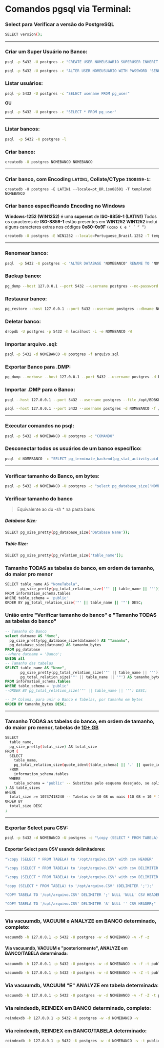 #	Comandos pgsql via Terminal:

### Select para Verificar a versão do PostgreSQL

```bash
SELECT version();
```
___

### Criar um Super Usuário no Banco:

```bash
psql -p 5432 -U postgres -c "CREATE USER NOMEUSUARIO SUPERUSER INHERIT CREATEDB CREATEROLE" -d template1
```
```bash
psql -p 5432 -U postgres -c "ALTER USER NOMEUSUARIO WITH PASSWORD 'SENHA'" -d template1
```

### Listar usuários:

```bash
psql -p 5432 -U postgres -c "SELECT usename FROM pg_user"
```

**OU**

```bash
psql -p 5432 -U postgres -c "SELECT * FROM pg_user"
```
___

### Listar bancos:

```bash
psql  -p 5432 -U postgres -l
```

### Criar banco:

```bash
createdb -U postgres NOMEBANCO NOMEBANCO
```
___

### Criar banco, com Encoding `LATIN1`, Collate/CType `ISO8859-1`:  

```
createdb -U postgres -E LATIN1 --locale=pt_BR.iso88591 -T template0 NOMEBANCO
```

### Criar banco especificando Encoding no Windows

**Windows-1252 (WIN1252)** é uma **superset** de **ISO-8859-1 (LATIN1)**
Todos os caracteres de **ISO-8859-1** estão presentes em **WIN1252**
**WIN1252** inclui alguns caracteres extras nos códigos **0x80–0x9F** `(como € e ‘ ’ “ ”)`

```bash
createdb -U postgres -E WIN1252 --locale=Portuguese_Brazil.1252 -T template0 NOMEBANCO
```

___

### Renomear banco:

```bash
psql  -p 5432 -U postgres -c "ALTER DATABASE "NOMEBANCO" RENAME TO "NOVONOMEBANCO""
```

### Backup banco:

```bash
pg_dump --host 127.0.0.1 --port 5432 --username postgres --no-password  --format custom --blobs --verbose --file ~/NOMEBANCO.backup NOMEBANCO
```

### Restaurar banco:

```bash
pg_restore --host 127.0.0.1 --port 5432 --username postgres --dbname NOMEBANCO --no-password  --verbose ~/NOMEBANCO.backup
```

### Deletar banco:

```bash
dropdb -U postgres -p 5432 -h localhost -i -e NOMEBANCO -W
```

### Importar arquivo .sql:

```bash
psql -p 5432 -d NOMEBANCO -U postgres -f arquivo.sql
```

### Exportar Banco para .DMP:

```bash
pg_dump --verbose --host 127.0.0.1 --port 5432 --username postgres -d NOMEBANCO > /opt/BDBKP/NOMEBANCO.dmp
```

### Importar .DMP para o Banco:

```bash
psql --host 127.0.0.1 --port 5432 --username postgres --file /opt/BDBKP/NOMEBANCO.dmp NOMEBANCO
```
```bash
psql --host 127.0.0.1 --port 5432 --username postgres -d NOMEBANCO -f /opt/custom/function.sql
```
___
### Executar comandos no psql:

```bash
psql -p 5432 -d NOMEBANCO -U postgres -c "COMANDO"
```
### Desconectar todos os usuários de um banco específico:
```bash
psql -d NOMEBANCO -c "SELECT pg_terminate_backend(pg_stat_activity.pid) FROM pg_stat_activity WHERE pg_stat_activity.datname = 'NOMEBANCO' AND pid <> pg_backend_pid();"
```
___
### Verificar tamanho do Banco, em bytes:

```bash
psql -p 5432 -d NOMEBANCO -U postgres -c "select pg_database_size('NOMEBANCO');"
```

### Verificar tamanho do banco
> Equivalente ao du -sh * na pasta base:  

##### Database Size: 

```bash
SELECT pg_size_pretty(pg_database_size('Database Name'));
```

##### Table Size:

```bash
SELECT pg_size_pretty(pg_relation_size('table_name'));
```

### Tamanho TODAS as tabelas do banco, em ordem de tamanho, do maior pro menor

```bash
SELECT table_name AS "NomeTabela",
       pg_size_pretty(pg_total_relation_size('"' || table_name || '"')) AS "Tamanho"
FROM information_schema.tables
WHERE table_schema = 'public'
ORDER BY pg_total_relation_size('"' || table_name || '"') DESC;
```
### União entre "Verificar tamanho do banco" e "Tamanho TODAS as tabelas do banco"

```sql
-- Tamanho do Banco
select datname AS "Nome", 
  pg_size_pretty(pg_database_size(datname)) AS "Tamanho",
  pg_database_size(datname) AS tamanho_bytes
FROM pg_database
--where datname = 'Banco';
UNION all
-- Tamanho das tabelas 
SELECT table_name AS "Nome",
       pg_size_pretty(pg_total_relation_size('"' || table_name || '"')) AS "Tamanho",
       pg_total_relation_size('"' || table_name || '"') AS tamanho_bytes
FROM information_schema.tables
WHERE table_schema = 'public'
--ORDER BY pg_total_relation_size('"' || table_name || '"') DESC;

-- 3ª Coluna, para unir o Banco e Tabelas, por tamanho em bytes
ORDER BY tamanho_bytes DESC;
```
___

### Tamanho TODAS as tabelas do banco, em ordem de tamanho, do maior pro menor, tabelas de [10+ GB](https://github.com/elppans/doc-linux/blob/main/1024_em_computacao.md)

```bash
SELECT
  table_name,
  pg_size_pretty(total_size) AS total_size
FROM (
  SELECT
    table_name,
    pg_total_relation_size(quote_ident(table_schema) || '.' || quote_ident(table_name)) AS total_size
  FROM
    information_schema.tables
  WHERE
    table_schema = 'public' -- Substitua pelo esquema desejado, se aplicável
) AS table_sizes
WHERE
  total_size >= 10737418240 -- Tabelas de 10 GB ou mais (10 GB = 10 * 1024 * 1024 * 1024 bytes (10×2^30))
ORDER BY 
  total_size DESC
;
```
___
### Exportar Select para CSV:

```bash
psql -p 5432 -d NOMEBANCO -U postgres -c "\copy (SELECT * FROM TABELA) to '/opt/arquivo.CSV' with csv"
```

#### Exportar Select para CSV usando delimitadores:

```bash
"\copy (SELECT * FROM TABELA) to '/opt/arquivo.CSV' with csv HEADER"
```
```bash
"\copy (SELECT * FROM TABELA) to '/opt/arquivo.CSV' with csv DELIMITER ',' HEADER"
```
```bash
"\copy (SELECT * FROM TABELA) to '/opt/arquivo.CSV' with csv DELIMITER ';' HEADER"
```
```bash
"copy (SELECT * FROM TABELA) to '/opt/arquivo.CSV' (DELIMITER ';');"
```
```bash
"COPY TABELA TO '/opt/arquivo.CSV' DELIMITER ';' NULL 'NULL' CSV HEADER;"
```
```bash
"COPY TABELA TO '/opt/arquivo.CSV' DELIMITER '&' NULL '' CSV HEADER;"
```
___
### Via vacuumdb, VACUUM e ANALYZE em BANCO determinado, completo:

```bash
vacuumdb -h 127.0.0.1 -p 5432 -U postgres -w -d NOMEBANCO -v -f -z
```

#### Via vacuumdb, VACUUM e "posteriormente", ANALYZE em BANCO/TABELA determinada:

```bash
vacuumdb -h 127.0.0.1 -p 5432 -U postgres -w -d NOMEBANCO -v -f -t public.TABELA
```
```bash
vacuumdb -h 127.0.0.1 -p 5432 -U postgres -w -d NOMEBANCO -v -Z -t public.TABELA
```
### Via vacuumdb, VACUUM "E" ANALYZE em tabela determinada:

```bash
vacuumdb -h 127.0.0.1 -p 5432 -U postgres -w -d NOMEBANCO -v -f -Z -t public.TABELA
```

### Via reindexdb, REINDEX em BANCO determinado, completo:

```bash
reindexdb -h 127.0.0.1 -p 5432 -U postgres -w -d NOMEBANCO -v
```
### Via reindexdb, REINDEX em BANCO/TABELA determinado:

```BASH
reindexdb -h 127.0.0.1 -p 5432 -U postgres -w -d NOMEBANCO -v -t public.TABELA
```
